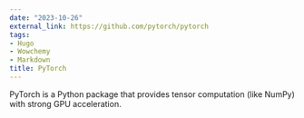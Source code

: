```yaml
---
date: "2023-10-26"
external_link: https://github.com/pytorch/pytorch
tags:
- Hugo
- Wowchemy
- Markdown
title: PyTorch
---
```


PyTorch is a Python package that provides tensor computation (like NumPy) with strong GPU acceleration.

<!--more-->
